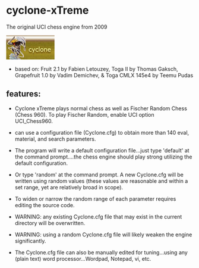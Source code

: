 # cyclone-xTreme
The original UCI chess engine from 2009 

![alt tag](https://raw.githubusercontent.com/FireFather/cyclone-xTreme/master/cyclone_banner.jpg)


- based on:
Fruit 2.1 by Fabien Letouzey, Toga II by Thomas Gaksch, Grapefruit 1.0 by Vadim Demichev, & Toga CMLX 145e4 by Teemu Pudas


## features:
- Cyclone xTreme plays normal chess as well as Fischer Random Chess (Chess 960).
To play Fischer Random, enable UCI option UCI_Chess960.

- can use a configuration file (Cyclone.cfg) to obtain more than 140 eval, material, and search parameters.

- The program will write a default configuration file...just type 'default' at the command prompt....the chess engine should play strong utilizing the default configuration.

- Or type 'random' at the command prompt.  A new Cyclone.cfg will be written using random values
(these values are reasonable and within a set range, yet are relatively broad in scope).

- To widen or narrow the random range of each parameter requires editing the
source code.

- WARNING: any existing Cyclone.cfg file that may exist in the current directory will be overwritten.
- WARNING: using a random Cyclone.cfg file will likely weaken the engine significantly.

- The Cyclone.cfg file can also be manually edited for tuning...using any (plain text)
word processor...Wordpad, Notepad, vi, etc.